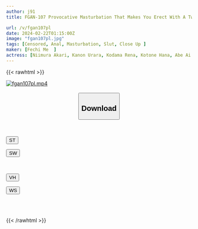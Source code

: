 ```yaml
---
author: j91
title: FGAN-107 Provocative Masturbation That Makes You Erect With A Twitching Anus (also Known As Kupaama〇) (2)

url: /v/fgan107pl
date: 2024-02-22T01:15:00Z
image: "fgan107pl.jpg"
tags: [Censored, Anal, Masturbation, Slut, Close Up	]
maker: [Fechi Me  ]
actress: [Niimura Akari, Kanon Urara, Kodama Rena, Kotone Hana, Abe Ai ]
---
```



{{< rawhtml >}}

<div class="video" data-videoid="zKJRAkWag3cyJb">
    <a href="javascript:;">
        <img src="/v/fgan107pl/fgan107pl.jpg" width="WIDTH" height="HEIGHT" alt="fgan107pl.mp4" loading="lazy">
    </a>
</div>

<script type="text/javascript" src="https://j91.asia/asset/on-demand-st.js"></script>

<br>
  <link rel="stylesheet" href="https://j91.asia/asset/bs5.css">
  
  <center>
  <button class="btn btn-primary" type="button" data-bs-toggle="collapse" data-bs-target=".multi-collapse" aria-expanded="false" aria-controls="multiCollapseExample1 multiCollapseExample2"><h2>Download</h2></button></center>
</p>
<div class="row">
  <div class="col">
    <div class="collapse multi-collapse" id="multiCollapseExample1">
      <div class="card card-body">
	      	      <br>
<div class="buttons">  
<p><a href="https://streamtape.to/v/zKJRAkWag3cyJb" target="_blank"><button class="btn-hover color-3"><i class="fa fa-download"></i> ST</button></a></p>
<p><a href="https://cdnwish.com/4zhzabgrz2av" target="_blank"><button class="btn-hover color-2"><i class="fa fa-download"></i> SW</button></a></p></div>
    </div>
  </div>
</div>
  <div class="col">
    <div class="collapse multi-collapse" id="multiCollapseExample2">
      <div class="card card-body">
	      <br>
<div class="buttons">
<p><a href="https://vidhidepro.com/f/b0anwy276vky"><button class="btn-hover color-9"><i class="fa fa-download"></i> VH</button></a></p>
<p><a href="https://wolfstream.tv/3bk4cwqrvy22"><button class="btn-hover color-8"><i class="fa fa-download"></i> WS</button></a></p></div>
<br><br>
      </div>
    </div>
  </div>
</div>

{{< /rawhtml >}}